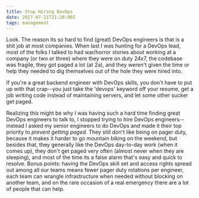 ```yaml
---
title: Stop Hiring DevOps
date: 2017-07-21T21:28:00Z
tags: management
---
```


Look. The reason its so hard to find (great) DevOps engineers is that is a shit 
job at most companies. When last I was hunting for a DevOps lead, most of the 
folks I talked to had war/horror stories about working at a company (or two or 
three) where they were on duty 24x7, the codebase was fragile, they got paged a 
lot (at 2a), and they weren't given the time or help they needed to dig 
themselves out of the hole they were hired into.

If you're a great backend engineer with DevOps skills, you don't have to put up 
with that crap--you just take the 'devops' keyword off your resume, get a job 
writing code instead of maintaining servers, and let some other sucker get paged.

Realizing this might be why I was having such a hard time finding great DevOps 
engineers to talk to, I stopped trying to hire DevOps engineers--instead I asked 
my senior engineers to do DevOps and made it their top priority to *prevent 
getting paged*. They still don't like being on pager duty, because it makes it 
harder to go mountain biking on the weekend, but besides that, they generally 
like the DevOps day-to-day work (when it comes up), they don't get paged very 
often (almost never when they are sleeping), and most of the time its a false 
alarm that's easy and quick to resolve. Bonus points: having the DevOps skill 
set and access rights spread out among all our teams means fewer pager duty 
rotations per engineer, each team can wrangle infrastructure when needed without 
blocking on another team, and on the rare occasion of a real emergency there are 
a lot of people that can help.


